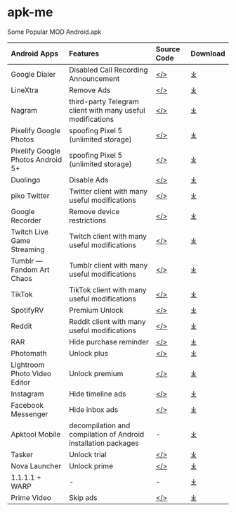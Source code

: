 # apk-me
Some Popular MOD Android.apk

Android Apps|Features|Source Code|Download
:----|:----|:----|:----
Google Dialer|Disabled Call Recording Announcement|[</>](https://github.com/Xposed-Modules-Repo/io.github.vvb2060.callrecording/)|[⤓](https://github.com/arghya339/apk-me/releases?q=Phone+by+Google&expanded=true)
LineXtra|Remove Ads|[</>](https://github.com/yagiyuu/LineXtra/)|[⤓](https://github.com/arghya339/apk-me/releases?q=LineXtra&expanded=true)
Nagram|third-party Telegram client with many useful modifications|[</>](https://github.com/NextAlone/Nagram/tree/main)|[⤓](https://github.com/NextAlone/Nagram/releases/latest)
Pixelify Google Photos|spoofing Pixel 5 (unlimited storage)|[</>](https://github.com/ReVanced/revanced-patches/tree/main/src/main/kotlin/app/revanced/patches/googlephotos)|[⤓](https://github.com/arghya339/apk-me/releases?q=PixelifyUnGoogledPhotos&expanded=true)
Pixelify Google Photos Android 5+|spoofing Pixel 5 (unlimited storage)|[</>](https://github.com/ReVanced/revanced-patches/tree/main/src/main/kotlin/app/revanced/patches/googlephotos)|[⤓](https://github.com/arghya339/apk-me/releases?q=PixelifyUnGoogledPhotos+A5&expanded=true)
Duolingo|Disable Ads|[</>](https://github.com/ReVanced/revanced-patches/tree/main/src/main/kotlin/app/revanced/patches/duolingo)|[⤓](https://github.com/FiorenMas/Revanced-And-Revanced-Extended-Non-Root/releases/download/all/duolingo-revanced.apk)
piko Twitter|Twitter client with many useful modifications|[</>](https://github.com/crimera/piko)|[⤓](https://github.com/crimera/twitter-apk/releases)
Google Recorder|Remove device restrictions|[</>](https://github.com/ReVanced/revanced-patches/tree/main/src/main/kotlin/app/revanced/patches/googlerecorder/restrictions)|[⤓](https://github.com/arghya339/apk-me/releases?q=UnGoogledRecorder&expanded=true)
Twitch Live Game Streaming|Twitch client with many useful modifications|[</>](https://github.com/ReVanced/revanced-patches/tree/main/src/main/kotlin/app/revanced/patches/twitch)|[⤓](https://github.com/FiorenMas/Revanced-And-Revanced-Extended-Non-Root/releases/download/all/twitch-revanced.apk)
Tumblr — Fandom Art Chaos|Tumblr client with many useful modifications|[</>](https://github.com/ReVanced/revanced-patches/tree/main/src/main/kotlin/app/revanced/patches/tumblr)|[⤓](https://github.com/FiorenMas/Revanced-And-Revanced-Extended-Non-Root/releases/download/all/tumblr-revanced.apk)
TikTok|TikTok client with many useful modifications|[</>](https://github.com/ReVanced/revanced-patches/tree/main/src/main/kotlin/app/revanced/patches/tiktok)|[⤓](https://github.com/FiorenMas/Revanced-And-Revanced-Extended-Non-Root/releases/download/all/tiktok-revanced.apk)
SpotifyRV|Premium Unlock|[</>](https://github.com/ReVanced/revanced-patches/tree/main/patches%2Fsrc%2Fmain%2Fkotlin%2Fapp%2Frevanced%2Fpatches%2Fspotify)|[⤓](https://github.com/arghya339/apk-me/releases?q=SpotifyRV&expanded=true)
Reddit|Reddit client with many useful modifications|[</>](https://github.com/inotia00/revanced-patches/tree/revanced-extended/patches/src/main/kotlin/app/revanced/patches/reddit)|[⤓](https://github.com/FiorenMas/Revanced-And-Revanced-Extended-Non-Root/releases/download/all/reddit-revanced-extended.apk)
RAR|Hide purchase reminder|[</>](https://github.com/ReVanced/revanced-patches/tree/main/src/main/kotlin/app/revanced/patches/rar/misc/annoyances/purchasereminder)|[⤓](https://github.com/FiorenMas/Revanced-And-Revanced-Extended-Non-Root/releases/download/all/rar-revanced.apk)
Photomath|Unlock plus|[</>](https://github.com/ReVanced/revanced-patches/tree/main/src/main/kotlin/app/revanced/patches/photomath)|[⤓](https://github.com/FiorenMas/Revanced-And-Revanced-Extended-Non-Root/releases/download/all/photomath-revanced.apk)
Lightroom Photo Video Editor|Unlock premium|[</>](https://github.com/ReVanced/revanced-patches/tree/main/src/main/kotlin/app/revanced/patches/lightroom/misc)|[⤓](https://github.com/FiorenMas/Revanced-And-Revanced-Extended-Non-Root/releases/download/all/lightroom-revanced.apk)
Instagram|Hide timeline ads|[</>](https://github.com/ReVanced/revanced-patches/tree/main/src/main/kotlin/app/revanced/patches/instagram/patches)|[⤓](https://github.com/arghya339/apk-me/releases?q=Instagram&expanded=true)
Facebook Messenger|Hide inbox ads|[</>](https://github.com/ReVanced/revanced-patches/tree/main/src/main/kotlin/app/revanced/patches/messenger)|[⤓](https://github.com/FiorenMas/Revanced-And-Revanced-Extended-Non-Root/releases/download/all/messenger-arm64-v8a-revanced.apk)
Apktool Mobile|decompilation and compilation of Android installation packages|-|[⤓](https://github.com/arghya339/apk-me/releases?q=Apktool&expanded=true)
Tasker|Unlock trial|[</>](https://github.com/indrastorms/Dropped-Patches/)|[⤓](https://github.com/arghya339/apk-me/releases?q=Tasker&expanded=true)
Nova Launcher|Unlock prime|[</>](https://github.com/indrastorms/Dropped-Patches/)|[⤓](https://github.com/arghya339/apk-me/releases?q=Nova+Launcher&expanded=true)
1.1.1.1 + WARP|-|-|[⤓](https://github.com/arghya339/apk-me/releases?q=1.1.1.1&expanded=true)
Prime Video|Skip ads|[</>](https://github.com/ReVanced/revanced-patches/tree/dev/patches/src/main/kotlin/app/revanced/patches/primevideo)|[⤓](https://github.com/arghya339/apk-me/releases?q=Prime+Video&expanded=true)
